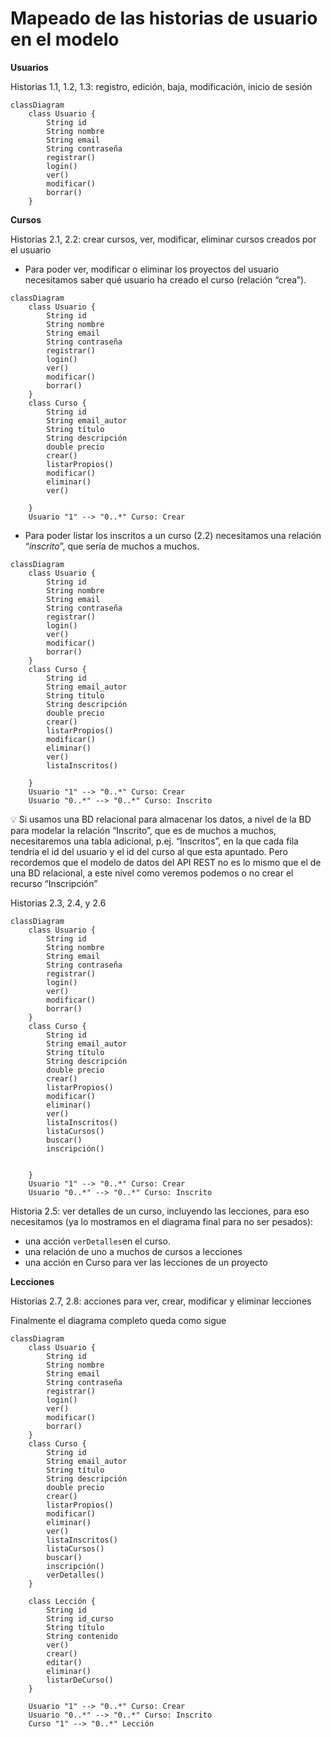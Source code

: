# Mapeado de las historias de usuario en el modelo

**Usuarios**

Historias 1.1, 1.2, 1.3: registro, edición, baja, modificación, inicio de sesión

```mermaid
classDiagram
    class Usuario {
        String id
        String nombre
        String email
        String contraseña
        registrar()
        login()
        ver()
        modificar()
        borrar()
    }
```

**Cursos**

Historias 2.1, 2.2: crear cursos, ver, modificar, eliminar cursos creados por el usuario

- Para poder ver, modificar o eliminar los proyectos del usuario necesitamos saber qué usuario ha creado el curso (relación “crea”).

```mermaid
classDiagram
    class Usuario {
        String id
        String nombre
        String email
        String contraseña
        registrar()
        login()
        ver()
        modificar()
        borrar()
    }
    class Curso {
        String id
        String email_autor
        String título
        String descripción
        double precio
        crear()
		listarPropios()
		modificar()
		eliminar()
	    ver()
        
    }
    Usuario "1" --> "0..*" Curso: Crear
```

- Para poder listar los inscritos a un curso (2.2) necesitamos una relación “_inscrito_”, que sería de muchos a muchos.

```mermaid
classDiagram
    class Usuario {
        String id
        String nombre
        String email
        String contraseña
        registrar()
        login()
        ver()
        modificar()
        borrar()
    }
    class Curso {
        String id
        String email_autor
        String título
        String descripción
        double precio
        crear()
		listarPropios()
		modificar()
		eliminar()
	    ver()
	    listaInscritos()
        
    }
    Usuario "1" --> "0..*" Curso: Crear
    Usuario "0..*" --> "0..*" Curso: Inscrito
```

<aside>
💡 Si usamos una BD relacional para almacenar los datos, a nivel de la BD para modelar la relación “Inscrito”, que es de muchos a muchos, necesitaremos una tabla adicional, p.ej. “Inscritos”, en la que cada fila tendría el id del usuario y el id del curso al que esta apuntado. Pero recordemos que el modelo de datos del API REST no es lo mismo que el de una BD relacional, a este nivel como veremos podemos o no crear el recurso “Inscripción”

</aside>

Historias 2.3, 2.4, y 2.6

```mermaid
classDiagram
    class Usuario {
        String id
        String nombre
        String email
        String contraseña
        registrar()
        login()
        ver()
        modificar()
        borrar()
    }
    class Curso {
        String id
        String email_autor
        String título
        String descripción
        double precio
        crear()
		listarPropios()
		modificar()
		eliminar()
	    ver()
	    listaInscritos()
	    listaCursos()
	    buscar()
	    inscripción()
	    
        
    }
    Usuario "1" --> "0..*" Curso: Crear
    Usuario "0..*" --> "0..*" Curso: Inscrito
```

Historia 2.5: ver detalles de un curso, incluyendo las lecciones, para eso necesitamos (ya lo mostramos en el diagrama final para no ser pesados):

- una acción `verDetalles`en el curso.
- una relación de uno a muchos de cursos a lecciones
- una acción en Curso para ver las lecciones de un proyecto

**Lecciones**

Historias 2.7, 2.8: acciones para ver, crear, modificar y eliminar lecciones

Finalmente el diagrama completo queda como sigue

```mermaid
classDiagram
    class Usuario {
        String id
        String nombre
        String email
        String contraseña
        registrar()
        login()
        ver()
        modificar()
        borrar()
    }
    class Curso {
        String id
        String email_autor
        String título
        String descripción
        double precio
        crear()
		listarPropios()
		modificar()
		eliminar()
	    ver()
	    listaInscritos()
	    listaCursos()
	    buscar()
	    inscripción()
		verDetalles()
    }

	class Lección {
        String id
        String id_curso
        String título
        String contenido
        ver()
        crear()
        editar()
        eliminar()
        listarDeCurso()
    }
    
    Usuario "1" --> "0..*" Curso: Crear
    Usuario "0..*" --> "0..*" Curso: Inscrito
    Curso "1" --> "0..*" Lección
```
